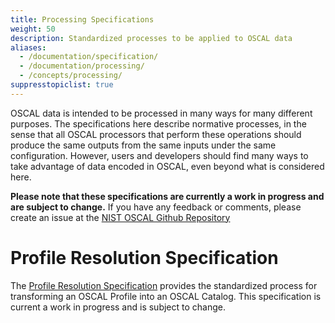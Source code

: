 ```yaml
---
title: Processing Specifications
weight: 50
description: Standardized processes to be applied to OSCAL data
aliases:
  - /documentation/specification/
  - /documentation/processing/
  - /concepts/processing/
suppresstopiclist: true
---
```


OSCAL data is intended to be processed in many ways for many different purposes. The specifications here describe normative processes, in the sense that all OSCAL processors that perform these operations should produce the same outputs from the same inputs under the same configuration. However, users and developers should find many ways to take advantage of data encoded in OSCAL, even beyond what is considered here.

**Please note that these specifications are currently a work in progress and are subject to change.** If you have any feedback or comments, please create an issue at the [NIST OSCAL Github Repository](https://github.com/usnistgov/OSCAL)


# Profile Resolution Specification

The [Profile Resolution Specification](profile-resolution/) provides the standardized process for transforming an OSCAL Profile into an OSCAL Catalog. This specification is current a work in progress and is subject to change.